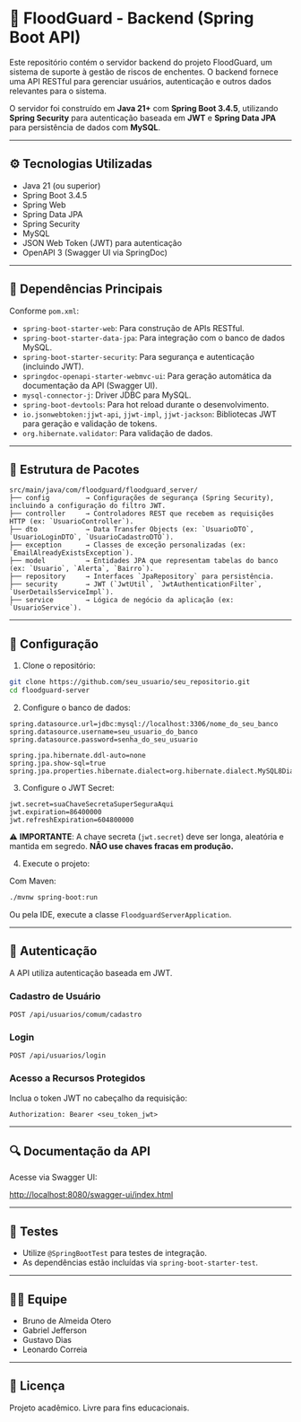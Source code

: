 # 🌊 FloodGuard - Backend (Spring Boot API)

Este repositório contém o servidor backend do projeto FloodGuard, um sistema de suporte à gestão de riscos de enchentes. O backend fornece uma API RESTful para gerenciar usuários, autenticação e outros dados relevantes para o sistema.

O servidor foi construído em **Java 21+** com **Spring Boot 3.4.5**, utilizando **Spring Security** para autenticação baseada em **JWT** e **Spring Data JPA** para persistência de dados com **MySQL**.

---

## ⚙️ Tecnologias Utilizadas

- Java 21 (ou superior)
- Spring Boot 3.4.5
- Spring Web
- Spring Data JPA
- Spring Security
- MySQL
- JSON Web Token (JWT) para autenticação
- OpenAPI 3 (Swagger UI via SpringDoc)

---

## 🧩 Dependências Principais

Conforme `pom.xml`:

- `spring-boot-starter-web`: Para construção de APIs RESTful.
- `spring-boot-starter-data-jpa`: Para integração com o banco de dados MySQL.
- `spring-boot-starter-security`: Para segurança e autenticação (incluindo JWT).
- `springdoc-openapi-starter-webmvc-ui`: Para geração automática da documentação da API (Swagger UI).
- `mysql-connector-j`: Driver JDBC para MySQL.
- `spring-boot-devtools`: Para hot reload durante o desenvolvimento.
- `io.jsonwebtoken:jjwt-api`, `jjwt-impl`, `jjwt-jackson`: Bibliotecas JWT para geração e validação de tokens.
- `org.hibernate.validator`: Para validação de dados.

---

## 📁 Estrutura de Pacotes

```
src/main/java/com/floodguard/floodguard_server/
├── config         → Configurações de segurança (Spring Security), incluindo a configuração do filtro JWT.
├── controller     → Controladores REST que recebem as requisições HTTP (ex: `UsuarioController`).
├── dto            → Data Transfer Objects (ex: `UsuarioDTO`, `UsuarioLoginDTO`, `UsuarioCadastroDTO`).
├── exception      → Classes de exceção personalizadas (ex: `EmailAlreadyExistsException`).
├── model          → Entidades JPA que representam tabelas do banco (ex: `Usuario`, `Alerta`, `Bairro`).
├── repository     → Interfaces `JpaRepository` para persistência.
├── security       → JWT (`JwtUtil`, `JwtAuthenticationFilter`, `UserDetailsServiceImpl`).
├── service        → Lógica de negócio da aplicação (ex: `UsuarioService`).
```

---

## 🔧 Configuração

1. Clone o repositório:

```bash
git clone https://github.com/seu_usuario/seu_repositorio.git
cd floodguard-server
```

2. Configure o banco de dados:

```properties
spring.datasource.url=jdbc:mysql://localhost:3306/nome_do_seu_banco
spring.datasource.username=seu_usuario_do_banco
spring.datasource.password=senha_do_seu_usuario

spring.jpa.hibernate.ddl-auto=none
spring.jpa.show-sql=true
spring.jpa.properties.hibernate.dialect=org.hibernate.dialect.MySQL8Dialect
```

3. Configure o JWT Secret:

```properties
jwt.secret=suaChaveSecretaSuperSeguraAqui
jwt.expiration=86400000
jwt.refreshExpiration=604800000
```

⚠️ **IMPORTANTE**: A chave secreta (`jwt.secret`) deve ser longa, aleatória e mantida em segredo. **NÃO use chaves fracas em produção.**

4. Execute o projeto:

Com Maven:

```bash
./mvnw spring-boot:run
```

Ou pela IDE, execute a classe `FloodguardServerApplication`.

---

## 🔑 Autenticação

A API utiliza autenticação baseada em JWT.

### Cadastro de Usuário

```
POST /api/usuarios/comum/cadastro
```

### Login

```
POST /api/usuarios/login
```

### Acesso a Recursos Protegidos

Inclua o token JWT no cabeçalho da requisição:

```
Authorization: Bearer <seu_token_jwt>
```

---

## 🔍 Documentação da API

Acesse via Swagger UI:

[http://localhost:8080/swagger-ui/index.html](http://localhost:8080/swagger-ui/index.html)

---

## 🧪 Testes

- Utilize `@SpringBootTest` para testes de integração.
- As dependências estão incluídas via `spring-boot-starter-test`.

---

## 👨‍💻 Equipe

- Bruno de Almeida Otero  
- Gabriel Jefferson  
- Gustavo Dias  
- Leonardo Correia  

---

## 📄 Licença

Projeto acadêmico. Livre para fins educacionais.